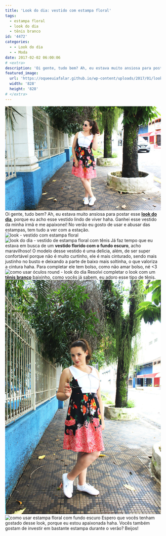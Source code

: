 ```yaml
---
title: 'Look do dia: vestido com estampa floral'
tags:
  - estampa floral
  - look do dia
  - tênis branco
id: '4472'
categories:
  - - Look do dia
  - - Moda
date: 2017-02-02 06:00:06
# <extra>
description: 'Oi gente, tudo bem? Ah, eu estava muito ansiosa para postar esse look do dia, porque eu acho esse vestido lindo de viver haha. Ganhei esse vestido da minha irmã e me apaixonei! No verão eu gosto de usar e abusar das estampas, tem tudo a ver com a estação. Já faz tempo que eu estava em busca de um vestido florido com o fundo escuro, acho maravilhoso! O modelo desse vestido é uma delicia, além, de ser super confortável porque não é muito curtinho, ele é mais cinturado, sendo mais justinho no busto e deixando a parte de baixo mais soltinha, o que valoriza a cintura haha. Para completar ele tem bolso, como não amar bolso, né &lt;3 Resolvi completar o look com um tênis branco baixinho, como vocês já sabem, eu adoro esse tipo de tênis. Espero que &hellip;'
featured_image: 
  url: 'https://oqueeuiafalar.github.io/wp-content/uploads/2017/01/look-do-dia-vestido-com-estampas-de-flores.jpg'
  width: '828'
  height: '828'
# </extra>
---
```


![como usar vestido com tênis branco](/wp-content/uploads/2017/01/look-do-dia-vestido-com-estampas-de-flores.jpg) Oi gente, tudo bem? Ah, eu estava muito ansiosa para postar esse [**look do dia**](http://natalia.blog.br/look-do-dia/), porque eu acho esse vestido lindo de viver haha. Ganhei esse vestido da minha irmã e me apaixonei! No verão eu gosto de usar e abusar das estampas, tem tudo a ver com a estação. ![look - vestido com estampa floral](/wp-content/uploads/2017/01/como-usar-vestido-com-tênis.jpg) ![look do dia - vestido de estampa floral com tênis](/wp-content/uploads/2017/01/look-vestido-estampado-com-tênis-branco.jpg) Já faz tempo que eu estava em busca de um **vestido florido com o fundo escuro**, acho maravilhoso! O modelo desse vestido é uma delicia, além, de ser super confortável porque não é muito curtinho, ele é mais cinturado, sendo mais justinho no busto e deixando a parte de baixo mais soltinha, o que valoriza a cintura haha. Para completar ele tem bolso, como não amar bolso, né <3 ![como usar óculos round - look do dia](/wp-content/uploads/2017/01/look-óculos-round.jpg) Resolvi completar o look com um [**tênis branco**](http://natalia.blog.br/page/2/?s=t%C3%AAnis+branco) baixinho, como vocês já sabem, eu adoro esse tipo de tênis. ![look do dia - vestido com estampa florida e tênis branco](/wp-content/uploads/2017/01/como-usar-estampa-floral.jpg) ![como usar estampa floral com fundo escuro](/wp-content/uploads/2017/01/look-vestido-estampado-com-tênis.jpg) Espero que vocês tenham gostado desse look, porque eu estou apaixonada haha. Vocês também gostam de investir em bastante estampa durante o verão? Beijos!
